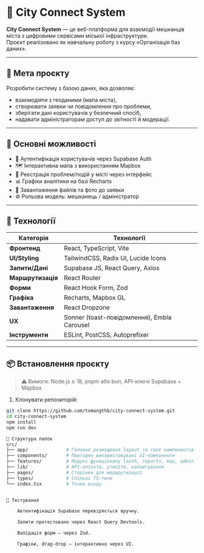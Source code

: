 # 🌆 City Connect System

**City Connect System** — це веб-платформа для взаємодії мешканців міста з цифровими сервісами міської інфраструктури.  
Проєкт реалізовано як навчальну роботу з курсу «Організація баз даних».

---

## 🎯 Мета проєкту

Розробити систему з базою даних, яка дозволяє:

- взаємодіяти з геоданими (мапа міста),
- створювати заявки чи повідомлення про проблеми,
- зберігати дані користувачів у безпечний спосіб,
- надавати адміністраторам доступ до звітності й модерації.

---

## 🚀 Основні можливості

- 🔐 Аутентифікація користувачів через Supabase Auth
- 🗺️ Інтерактивна мапа з використанням Mapbox
- 📝 Реєстрація проблем/подій у місті через інтерфейс
- 📊 Графіки аналітики на базі Recharts
- 📂 Завантаження файлів та фото до заявки
- ⚙️ Рольова модель: мешканець / адміністратор

---

## 🧠 Технології

| Категорія     | Технології                            |
|---------------|----------------------------------------|
| **Фронтенд**  | React, TypeScript, Vite                |
| **UI/Styling**| TailwindCSS, Radix UI, Lucide Icons    |
| **Запити/Дані**| Supabase JS, React Query, Axios       |
| **Маршрутизація** | React Router                        |
| **Форми**     | React Hook Form, Zod                   |
| **Графіка**   | Recharts, Mapbox GL                    |
| **Завантаження** | React Dropzone                      |
| **UX**        | Sonner (toast-повідомлення), Embla Carousel |
| **Інструменти**| ESLint, PostCSS, Autoprefixer         |

---

## 📦 Встановлення проєкту

> ⚠️ Вимоги: Node.js ≥ 18, pnpm або bun, API-ключі Supabase + Mapbox

1. Клонувати репозиторій:
```bash
git clone https://github.com/tomangthb/city-connect-system.git
cd city-connect-system
npm install
npm run dev

📂 Структура папок
src/
├── app/              # Головне розміщення layout та root компонентів
├── components/       # Повторно використовувані UI-компоненти
├── features/         # Модулі функціоналу (auth, reports, map, admin тощо)
├── lib/              # API-клієнти, утиліти, налаштування
├── pages/            # Сторінки для маршрутизації
├── types/            # Спільні TS-типи
└── index.tsx         # Точка входу


🧪 Тестування

    Автентифікація Supabase перевіряється вручну.

    Запити протестовано через React Query Devtools.

    Валідація форм — через Zod.

    Графіки, drag-drop — інтерактивно через UI.
